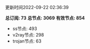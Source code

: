 更新时间2022-09-22 02:36:39

**总订阅: 73**
**总节点: 3069**
**有效节点: 854**
- ss节点: 493
- v2ray节点: 298
- trojan节点: 63
